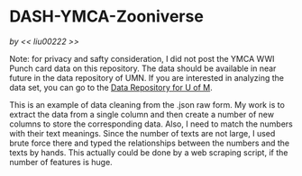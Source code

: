 # DASH-YMCA-Zooniverse

_by << liu00222 >>_

Note: for privacy and safty consideration, I did not post the YMCA WWI Punch card data on this repository. The data should be available in near future in the data repository of UMN. If you are interested in analyzing the data set, you can go to the [Data Repository for U of M](https://conservancy.umn.edu/handle/11299/166578).

This is an example of data cleaning from the .json raw form. My work is to extract the data from a single column and then create a number of new columns to store the corresponding data. Also, I need to match the numbers with their text meanings. Since the number of texts are not large, I used brute force there and typed the relationships between the numbers and the texts by hands. This actually could be done by a web scraping script, if the number of features is huge. 